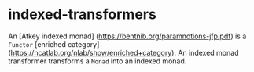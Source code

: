 # indexed-transformers

An [Atkey indexed monad]
(https://bentnib.org/paramnotions-jfp.pdf)
is a `Functor` [enriched category]
(https://ncatlab.org/nlab/show/enriched+category).
An indexed monad transformer transforms a `Monad` into an indexed monad.
